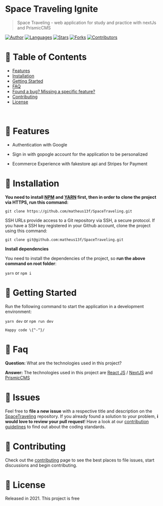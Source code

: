 # Space Traveling Ignite

> Space Traveling - web application  for study and practice with nextJs and PrismicCMS 

 [![Author](https://img.shields.io/badge/author-matheus13f-ff9000?style=flat-square)](https://github.com/matheus13f)
[![Languages](https://img.shields.io/github/languages/count/matheus13f/SpaceTraveling?color=%23ff9000&style=flat-square)](#)
[![Stars](https://img.shields.io/github/stars/matheus13f/SpaceTraveling?color=ff9000&style=flat-square)](https://github.com/matheus13f/SpaceTraveling/stargazers)
[![Forks](https://img.shields.io/github/forks/matheus13f/SpaceTraveling?color=%23ff9000&style=flat-square)](https://github.com/matheus13f/SpaceTraveling/network/members)
[![Contributors](https://img.shields.io/github/contributors/matheus13f/SpaceTraveling?color=ff9000&style=flat-square)](https://github.com/matheus13f/SpaceTraveling/graphs/contributors)

# :pushpin: Table of Contents

* [Features](#rocket-features)
* [Installation](#construction_worker-installation)
* [Getting Started](#runner-getting-started)
* [FAQ](#postbox-faq)
* [Found a bug? Missing a specific feature?](#bug-issues)
* [Contributing](#tada-contributing)
* [License](#closed_book-license)

<br />

# :rocket: Features

* Authentication with Google
* Sign in with gopogle account for the application to be personalized 

* Ecommerce Experience with fakestore api and Stripes for Payment

# :construction_worker: Installation

**You need to install [NPM](https://www.npmjs.com/) and [YARN](https://yarnpkg.com/) first, then in order to clone the project via HTTPS, run this command:**

```git clone https://github.com/matheus13f/SpaceTraveling.git```

SSH URLs provide access to a Git repository via SSH, a secure protocol. If you have a SSH key registered in your Github account, clone the project using this command:

```git clone git@github.com:matheus13f/SpaceTraveling.git```

**Install dependencies**

You need to install the dependencies of the project, so **run the above command on root folder**:

```yarn```
or
```npm i```

# :runner: Getting Started

Run the following command to start the application in a development environment:

```yarn dev```
or
```npm run dev```

```Happy code \{^-^}/```

# :postbox: Faq

**Question:** What are the technologies used in this project?

**Answer:** The technologies used in this project are [React JS](https://pt-br.reactjs.org/) /  [NextJS](https://nextjs.org//) and [PrismicCMS](https://prismic.io/) 
# :bug: Issues

Feel free to **file a new issue** with a respective title and description on the [SpaceTraveling](https://github.com/matheus13f/SpaceTraveling/issues) repository. If you already found a solution to your problem, **i would love to review your pull request**! Have a look at our [contribution guidelines](https://github.com/matheus13f/SpaceTraveling/blob/master/CONTRIBUTING.md) to find out about the coding standards.

# :tada: Contributing

Check out the [contributing](https://github.com/matheus13f/SpaceTraveling/blob/master/CONTRIBUTING.md) page to see the best places to file issues, start discussions and begin contributing.

# :closed_book: License

Released in 2021.
This project is free